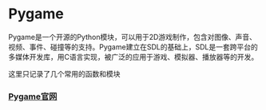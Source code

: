 # Pygame

Pygame是一个开源的Python模块，可以用于2D游戏制作，包含对图像、声音、视频、事件、碰撞等的支持。Pygame建立在SDL的基础上，SDL是一套跨平台的多媒体开发库，用C语言实现，被广泛的应用于游戏、模拟器、播放器等的开发。

这里只记录了几个常用的函数和模块

### [Pygame官网](https://www.pygame.org "Pygame官网")